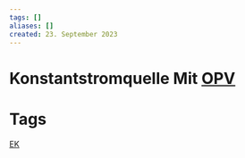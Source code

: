 ```yaml
---
tags: []
aliases: []
created: 23. September 2023
---
```


# Konstantstromquelle Mit [OPV](Operations-Verstärker.md)

# Tags

[EK](https://www.elektronik-kompendium.de/public/schaerer/currop.htm)